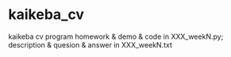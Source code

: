# kaikeba_cv
kaikeba cv program homework &amp; 
demo & code in XXX_weekN.py;
description & quesion & answer in XXX_weekN.txt
